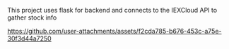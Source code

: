 This project uses flask for backend and connects to the IEXCloud API to gather stock info

https://github.com/user-attachments/assets/f2cda785-b676-453c-a75e-30f3d44a7250

